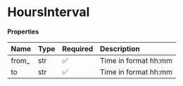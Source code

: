 # HoursInterval

**Properties**

| Name   | Type | Required | Description          |
| :----- | :--- | :------- | :------------------- |
| from\_ | str  | ✅       | Time in format hh:mm |
| to     | str  | ✅       | Time in format hh:mm |

<!-- This file was generated by liblab | https://liblab.com/ -->
